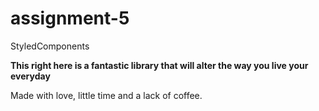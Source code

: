# assignment-5
StyledComponents

**This right here is a fantastic library that will alter the way you live your everyday** 
 
Made with love, little time and a lack of coffee. 
